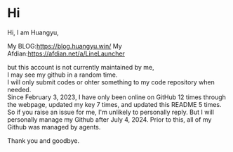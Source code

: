 # Hi
Hi, I am Huangyu,  

My BLOG:<https://blog.huangyu.win/>
My Afdian:<https://afdian.net/a/LineLauncher>

but this account is not currently maintained by me,  
I may see my github in a random time.  
I will only submit codes or ohter something to my code repository when needed.  
Since February 3, 2023, I have only been online on GitHub 12 times through the webpage, updated my key 7 times, and updated this README 5 times. So if you raise an issue for me, I'm unlikely to personally reply. But I will personally manage my Github after July 4, 
2024. Prior to this, all of my Github was managed by agents.  

Thank you and goodbye.